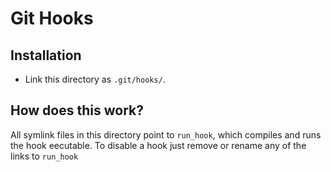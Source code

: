 # Git Hooks

## Installation

- Link this directory as `.git/hooks/`.

## How does this work?

All symlink files in this directory point to `run_hook`, which compiles and runs
the hook eecutable. To disable a hook just remove or rename any of the links
to `run_hook`
